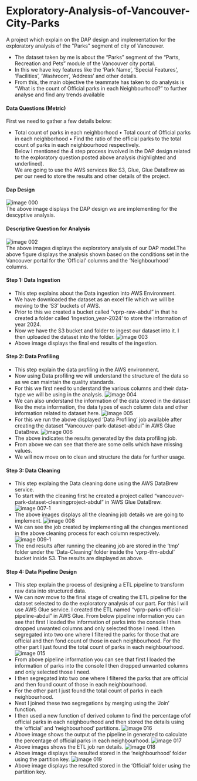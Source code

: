 # Exploratory-Analysis-of-Vancouver-City-Parks
A project which explain on the DAP design and implementation for the exploratory analysis of the "Parks" segment of city of Vancouver.

* The dataset taken by me is about the  “Parks” segment of the “Parts, Recreation and Pets” module of the Vancouver city portal.
* In this we have key features like the ‘Park Name’, ‘Special Features’, ‘Facilities’, ‘Washroom’,  ‘Address’ and other details.
* From this, the main objective the teammate has taken to do analysis is “What is the count of Official parks in each Neighbourhood?” to further analyse and find any trends available
#### Data Questions (Metric)
First we need to gather a few details below:
* Total count of parks in each neighborhood
•	Total count of Official parks in each neighborhood
•	Find the ratio of the official parks to the total count of parks in each neighbourhood respectively.<br>
Below I mentioned the 4 step process involved in the DAP design related to the exploratory question posted above analysis (highlighted and underlined).<br>
We are going to use the AWS services like S3, Glue, Glue DataBrew as per our need to store the results and other details of the project.
#### Dap Design
![image 000](https://github.com/user-attachments/assets/4121d110-4bfd-4b89-bfa0-93d88a47e082)<br>
The above image displays the DAP design we are implementing for the descyptive analysis.
#### Descriptive  Question for Analysis
![image 002](https://github.com/user-attachments/assets/b9db6e00-d7c1-453e-bf1f-67058be627b7)<br>
The above images displays the exploratory analysis of our DAP model.The above figure displays the analysis shown based on the conditions set in the Vancouver portal for the ‘Official’ columns and the ‘Neighbourhood’ columns.
#### Step 1: Data Ingestion
* This step explains about the Data ingestion into AWS Environment.
* We have downloaded the dataset as an excel file which we will be moving to the ‘S3’ buckets of AWS.
* Prior to this we created a bucket called “vprp-raw-abdul” in that he created a folder called ‘Ingestion_year-2024’ to store the information of year 2024.
* Now we have the S3 bucket and folder to ingest our dataset into it. I then uploaded the dataset into the folder.
![image 003](https://github.com/user-attachments/assets/06cca1f5-7388-47a3-8f3a-b3aaefa58cf2)<br>
* Above image displays the final end results of the ingestion.
#### Step 2: Data Profiling
* This step explain the data profiling in the AWS environment.
* Now using Data profiling we will understand the structure of the data so as we can maintain the quality standards.
* For this we first need to understand the various columns and their data-type we will be using in the analysis.
![image 004](https://github.com/user-attachments/assets/e3b1c55d-1b5d-4e5a-9aaa-6eba2ed07432)<br>
* We can also understand the information of the data stored in the dataset like the meta information, the data types of each column data and other information related to dataset here.
![image 005](https://github.com/user-attachments/assets/bc7f812f-37db-45a1-b0c7-2bf192f3d4a3)<br>
* For this we run the above displayed ‘Data Profiling’ job available after creating the dataset “Vancouver-park-dataset-abdul” in AWS Glue DataBrew.
![image 006](https://github.com/user-attachments/assets/0287d559-8bf5-4d27-938e-0e4f5436ac0e)<br>
* The above indicates the results generated by the data profiling job.
* From above we can see that there are some cells which have missing values.
* We will now move on to clean and structure the data for further usage.
#### Step 3: Data Cleaning 
* This step explaing the Data cleaning done using the AWS DataBrew service.
* To start with the cleaning first he created a project called “vancouver-park-dataset-cleaningproject-abdul” in ‘AWS Glue DataBrew.
![image 007-1](https://github.com/user-attachments/assets/a4a963d3-252d-4aef-beed-4a6718217ff0)<br>
* The above images displays all the cleaning job details we are going to implement.
![image 008](https://github.com/user-attachments/assets/c24f8fc9-f26a-4321-8b01-683eaed37f92)<br>
* We can see the job created by implementing all the changes mentioned in the above cleaning process for each column respectively.
![image 009-1](https://github.com/user-attachments/assets/00cb9136-3658-4024-b602-8694ac4d18aa)<br>
* The end results after running the cleaning job are stored in the ‘tmp’ folder under the ‘Data-Cleaning’ folder inside the ‘vprp-tfm-abdul’ bucket inside S3. The results are displayed as above.
#### Step 4: Data Pipeline Design 
* This step explain the process of designing a ETL pipeline to transform raw data into structured data.
* We can now move to the final stage of creating the ETL pipeline for the dataset selected to do the exploratory analysis of our part. For this I will use AWS Glue service. I created the ETL named “vprp-parks-official-pipeline-abdul” in AWS Glue.
From below pipeline information you can see that first I loaded the information of parks into the console I then dropped unwanted columns and only selected those I need. I then segregated into two one where I filtered the parks for those that are official and then fond count of those in each neighbourhood. For the other part I just found the total count of parks in each neighbourhood.
![image 015](https://github.com/user-attachments/assets/6210f18d-7b4b-4b3e-9796-7da771c46aa3)<br>
* From above pipeline information you can see that first I loaded the information of parks into the console I then dropped unwanted columns and only selected those I need.
* I then segregated into two one where I filtered the parks that are official and then found count of those in each neighbourhood.
* For the other part I just found the total count of parks in each neighbourhood.
* Next I joined these two segregations by merging using the ‘Join’ function.
* I then used a new function of derived column to find the percentage ofof official parks in each neighbourhood and then stored the details using the ‘official’ and ‘neighbourhood’ partitions.
![image 016](https://github.com/user-attachments/assets/e9e75267-d85f-4683-80ef-a210b44baa32)<br>
* Above image shows the output of the pipeline in generated to calculate the percentage of official parks in each neighbourhood.
![image 017](https://github.com/user-attachments/assets/661d3dec-3db1-46dd-b035-8d51c1581e95)<br>
* Above images shows the ETL job run details.
![image 018](https://github.com/user-attachments/assets/98a03522-6246-4b7c-9a48-0c57c600ee2f)<br>
* Above image displays the resulted stored in the ‘neighbourhood’ folder using the partition key.
![image 019](https://github.com/user-attachments/assets/fc0a6a2b-3530-4e97-9126-e287486b8d56)<br>
* Above image displays the resulted stored in the ‘Official’ folder using the partition key.
